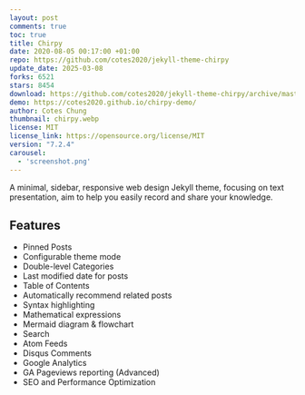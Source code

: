 ```yaml
---
layout: post
comments: true
toc: true
title: Chirpy
date: 2020-08-05 00:17:00 +01:00
repo: https://github.com/cotes2020/jekyll-theme-chirpy
update_date: 2025-03-08
forks: 6521
stars: 8454
download: https://github.com/cotes2020/jekyll-theme-chirpy/archive/master.zip
demo: https://cotes2020.github.io/chirpy-demo/
author: Cotes Chung
thumbnail: chirpy.webp
license: MIT
license_link: https://opensource.org/license/MIT
version: "7.2.4"
carousel:
  - 'screenshot.png'
---
```


A minimal, sidebar, responsive web design Jekyll theme, focusing on text presentation, aim to help you easily record and share your knowledge.

## Features

* Pinned Posts
* Configurable theme mode
* Double-level Categories
* Last modified date for posts
* Table of Contents
* Automatically recommend related posts
* Syntax highlighting
* Mathematical expressions
* Mermaid diagram & flowchart
* Search
* Atom Feeds
* Disqus Comments
* Google Analytics
* GA Pageviews reporting (Advanced)
* SEO and Performance Optimization
